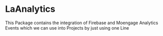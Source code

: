 # LaAnalytics

This Package contains the integration of Firebase and Moengage Analytics Events which we can use into Projects by just using one Line
